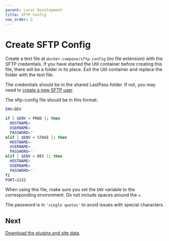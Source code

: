 ```yaml
---
parent: Local Development
title: SFTP Config
nav_order: 2
---
```

# Create SFTP Config
Create a text file at `docker-compose/sftp-config` (no file extension) with the SFTP credentials.
If you have started the Util container before creating this file, there will be a folder in its place.
Exit the Util container and replace the folder with the text file.

The credentials should be in the shared LastPass folder. If not, you may need to [create a new SFTP user](/wpengine/add-sftp-user).

The sftp-config file should be in this format:
```sh
ENV=DEV

if [ $ENV = PROD ]; then
  HOSTNAME=
  USERNAME=
  PASSWORD=''
elif [ $ENV = STAGE ]; then
  HOSTNAME=
  USERNAME=
  PASSWORD=''
elif [ $ENV = DEV ]; then
  HOSTNAME=
  USERNAME=
  PASSWORD=''
fi
PORT=2222
```

When using this file, make sure you set the `ENV` variable to the corresponding environment.
Do not include spaces around the `=`.

The password is in `'single quotes'` to avoid issues with special characters.

## Next
[Download the plugins and site data](sync).
